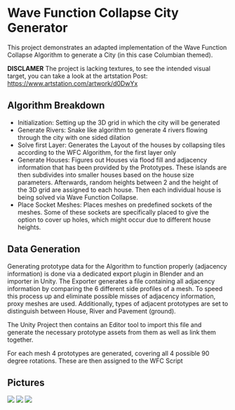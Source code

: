 # Wave Function Collapse City Generator
This project demonstrates an adapted implementation of the Wave Function Collapse Algorithm to generate a City (in this case Columbian themed).

**DISCLAMER** The project is lacking textures, to see the intended visual target, you can take a look at the artstation Post:
https://www.artstation.com/artwork/d0DwYx

## Algorithm Breakdown
- Initialization: Setting up the 3D grid in which the city will be generated
- Generate Rivers: Snake like algorithm to generate 4 rivers flowing through the city with one sided dilation
- Solve first Layer: Generates the Layout of the houses by collapsing tiles according to the WFC Algorithm, for the first layer only
- Generate Houses: Figures out Houses via flood fill and adjacency information that has been provided by the Prototypes. These islands are then subdivides into smaller houses based on the house size parameters.
Afterwards, random heights between 2 and the height of the 3D grid are assigned to each house. Then each individual house is being solved via Wave Function Collapse.
- Place Socket Meshes: Places meshes on predefined sockets of the meshes. Some of these sockets are specifically placed to give the option to cover up holes, which might occur due to different house heights.

## Data Generation
Generating prototype data for the Algorithm to function properly (adjacency information) is done via a dedicated export plugin in Blender and an importer in Unity.
The Exporter generates a file containing all adjacency information by comparing the 6 different side profiles of a mesh. To speed this process up and eliminate possible misses of adjacency information, proxy meshes are used.
Additionally, types of adjacent prototypes are set to distinguish between House, River and Pavement (ground).

The Unity Project then contains an Editor tool to import this file and generate the necessary prototype assets from them as well as link them together.

For each mesh 4 prototypes are generated, covering all 4 possible 90 degree rotations. These are then assigned to the WFC Script

## Pictures

![](https://cdnb.artstation.com/p/assets/images/images/053/045/283/large/benedikt-liebmann-screenshot-2022-08-23-220848.jpg?1661286249)
![](https://cdnb.artstation.com/p/assets/images/images/053/045/263/large/benedikt-liebmann-screenshot-2022-08-23-220748.jpg?1661286218)
![](https://cdnb.artstation.com/p/assets/images/images/053/045/239/large/benedikt-liebmann-screenshot-2022-08-23-220548.jpg?1661287383)
